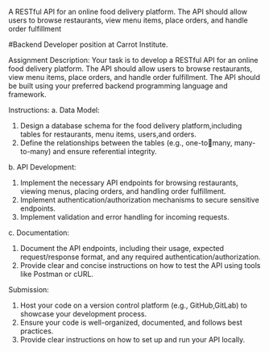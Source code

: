 A RESTful API for an online food delivery platform. The API should allow users to browse restaurants, view 
menu items, place orders, and handle order fulfillment

#Backend Developer position at Carrot Institute.

Assignment Description:
Your task is to develop a RESTful API for an online food delivery platform.
The API should allow users to browse restaurants, view menu items, place orders, and handle order fulfillment.
The API should be built using your preferred backend programming language and framework.

Instructions:
a. Data Model:
1. Design a database schema for the food delivery platform,including tables for restaurants, menu items, users,and orders.
2. Define the relationships between the tables (e.g., one-tomany, many-to-many) and ensure referential integrity.

b. API Development:
1. Implement the necessary API endpoints for browsing restaurants, viewing menus, placing orders, and handling order fulfillment.
2. Implement authentication/authorization mechanisms to secure sensitive endpoints.
3. Implement validation and error handling for incoming requests.

c. Documentation:
1. Document the API endpoints, including their usage, expected request/response format, and any required authentication/authorization.
2. Provide clear and concise instructions on how to test the API using tools like Postman or cURL.

Submission:
1. Host your code on a version control platform (e.g., GitHub,GitLab) to showcase your development process.
2. Ensure your code is well-organized, documented, and follows best practices.
3. Provide clear instructions on how to set up and run your API locally.
